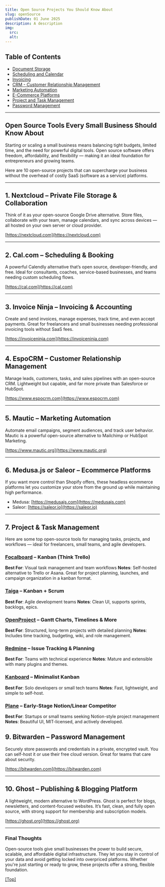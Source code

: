 ```yaml
---
title: Open Source Projects You Should Know About
slug: openSource
publishDate: 01 June 2025
description: A description
img:
  src:
  alt:
---
```


## <a name="top"></a> Table of Contents

- [Document Storage](#next)
- [Scheduling and Calendar](#cal)
- [Invoicing](#invoice)
- [CRM - Customer Relationship Management](#crm)
- [Marketing Automation](#mautic)
- [E-Commerce Platforms](#ecommerce)
- [Project and Task Management](#task)
- [Password Management](#password)

---

## <a name="intro"></a> Open Source Tools Every Small Business Should Know About

Starting or scaling a small business means balancing tight budgets, limited time, and the need for powerful digital tools. Open source software offers freedom, affordability, and flexibility — making it an ideal foundation for entrepreneurs and growing teams.

Here are 10 open-source projects that can supercharge your business without the overhead of costly SaaS (software as a service) platforms.

---

## <a name="next"></a>1. Nextcloud – Private File Storage & Collaboration

Think of it as your open-source Google Drive alternative. Store files, collaborate with your team, manage calendars, and sync across devices — all hosted on your own server or cloud provider.

[https://nextcloud.com](https://nextcloud.com)

---

## <a name="cal"></a>2. Cal.com – Scheduling & Booking

A powerful Calendly alternative that’s open source, developer-friendly, and free. Ideal for consultants, coaches, service-based businesses, and teams needing custom scheduling flows.

[https://cal.com](https://cal.com)

---

## <a name="invoice"></a>3. Invoice Ninja – Invoicing & Accounting

Create and send invoices, manage expenses, track time, and even accept payments. Great for freelancers and small businesses needing professional invoicing tools without SaaS fees.

[https://invoiceninja.com](https://invoiceninja.com)

---

## <a name="crm"></a>4. EspoCRM – Customer Relationship Management

Manage leads, customers, tasks, and sales pipelines with an open-source CRM. Lightweight but capable, and far more private than Salesforce or HubSpot.

[https://www.espocrm.com](https://www.espocrm.com)

---

## <a name="mautic"></a>5. Mautic – Marketing Automation

Automate email campaigns, segment audiences, and track user behavior. Mautic is a powerful open-source alternative to Mailchimp or HubSpot Marketing.

[https://www.mautic.org](https://www.mautic.org)

---

## <a name="ecommerce"></a>6. Medusa.js or Saleor – Ecommerce Platforms

If you want more control than Shopify offers, these headless ecommerce platforms let you customize your store from the ground up while maintaining high performance.

* Medusa: [https://medusajs.com](https://medusajs.com)
* Saleor: [https://saleor.io](https://saleor.io)

---

## <a name="task"></a> 7. Project & Task Management

Here are some top open-source tools for managing tasks, projects, and workflows — ideal for freelancers, small teams, and agile developers.

### [Focalboard](https://www.focalboard.com) – Kanban (Think Trello)

**Best For**: Visual task management and team workflows
**Notes**: Self-hosted alternative to Trello or Asana. Great for project planning, launches, and campaign organization in a kanban format.

### [Taiga](https://www.taiga.io) – Kanban + Scrum

**Best For**: Agile development teams
**Notes**: Clean UI, supports sprints, backlogs, epics.

### [OpenProject](https://www.openproject.org) – Gantt Charts, Timelines & More

**Best For**: Structured, long-term projects with detailed planning
**Notes**: Includes time tracking, budgeting, wiki, and role management.

### [Redmine](https://www.redmine.org) – Issue Tracking & Planning

**Best For**: Teams with technical experience
**Notes**: Mature and extensible with many plugins and themes.

### [Kanboard](https://kanboard.org) – Minimalist Kanban

**Best For**: Solo developers or small tech teams
**Notes**: Fast, lightweight, and simple to self-host.

### [Plane](https://plane.so) – Early-Stage Notion/Linear Competitor

**Best For**: Startups or small teams seeking Notion-style project management
**Notes**: Beautiful UI, MIT-licensed, and actively developed.

## <a name="password"></a>9. Bitwarden – Password Management

Securely store passwords and credentials in a private, encrypted vault. You can self-host it or use their free cloud version. Great for teams that care about security.

[https://bitwarden.com](https://bitwarden.com)

---

## 10. Ghost – Publishing & Blogging Platform

A lightweight, modern alternative to WordPress. Ghost is perfect for blogs, newsletters, and content-focused websites. It’s fast, clean, and fully open source, with strong support for membership and subscription models.

[https://ghost.org](https://ghost.org)

---

### Final Thoughts

Open-source tools give small businesses the power to build secure, scalable, and affordable digital infrastructure. They let you stay in control of your data and avoid getting locked into overpriced platforms. Whether you're just starting or ready to grow, these projects offer a strong, flexible foundation.

[[Top]](#top)
